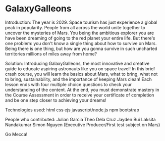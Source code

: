 # GalaxyGalleons
Introduction:
The year is 2029. Space tourism has just experience a global peak in popularity. People from all across the world unite together to uncover the mysteries of Mars. You being the ambitious explorer you are have been dreaming of going to the red planet your entire life. But there's one problem: you don't know a single thing about how to survive on Mars. Being there is one thing, but how are you gonna survive in such uncharted territories millions of miles away from home?

Solution:
Introducing GalaxyGalleons, the most innovative and creative guide to educate aspiring astronauts like you on space travel! In this brief crash course, you will learn the basics about Mars, what to bring, what not to bring, sustainability, and the importance of keeping Mars clean! Each lesson ends with four multiple choice questions to check your understanding of the content. At the end, you must demonstrate mastery in the Course Assessment in order to receive your certificate of completion and be one step closer to achieving your dreams!

Technologies used:
html
css
ejs
javascript/node.js
npm
bootstrap

People who contributed:
Julian Garcia
Theo Dela Cruz
Jayden Bui
Laksita Nandakumar
Simon Nguyen (Executive Producer/First test subject on Mars)

Go Mecca!
